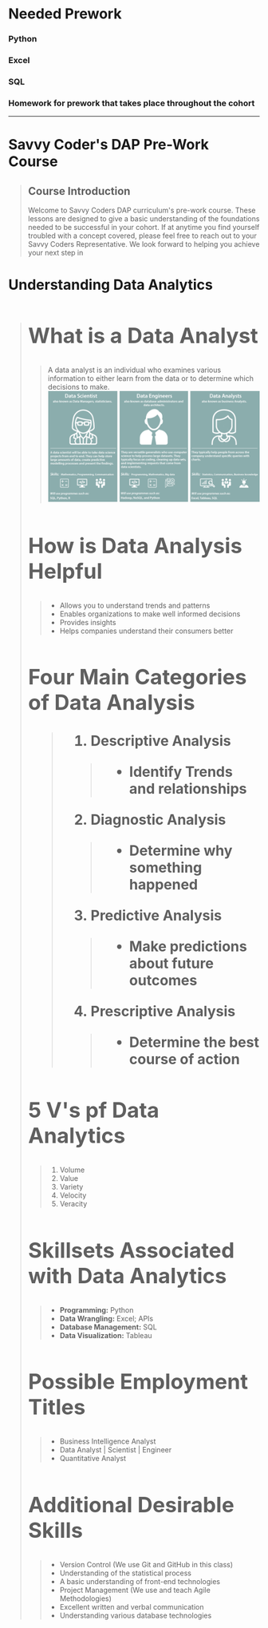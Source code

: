 # Needed Prework
### Python
### Excel
### SQL
### Homework for prework that takes place throughout the cohort
---
# <h1>Savvy Coder's DAP Pre-Work Course</h1>	

> **<h2>Course Introduction</h2>**
> Welcome to Savvy Coders DAP curriculum's pre-work course. These lessons are designed to give a basic understanding of the foundations needed to be successful in your cohort. If at anytime you find yourself troubled with a concept covered, please feel free to reach out to your Savvy Coders Representative. We look forward to helping you achieve your next step in

<h1>Understanding Data Analytics</h1>

># **<h2>What is a Data Analyst</h2>**
>>  A data analyst is an individual who examines various information to either learn from the data or to determine which decisions to make.
>![Data Scientists, Data Engineers, and Data Analysts](https://github.com/AdamRKlima/TA-Notes-and-Needed-Updates/blob/main/Images/Data-Science-Engineer-Analyst.png?raw=true)
># **<h2>How is Data Analysis Helpful</h2>**
>> - Allows you to understand trends and patterns
>> - Enables organizations to make well informed decisions
>> - Provides insights
>> - Helps companies understand their consumers better
># **<h2>Four Main Categories of Data Analysis**
>>1. **Descriptive Analysis**
>>>- Identify Trends and relationships
>>2. **Diagnostic Analysis**
>>>- Determine why something happened
>>3. **Predictive Analysis**
>>>-  Make predictions about future outcomes
>>4. **Prescriptive Analysis**
>>>- Determine the best course of action
># **<h2>5 V's pf Data Analytics</h2>**
>>1. Volume
>>2. Value
>>3. Variety
>>4. Velocity
>>5. Veracity 
><!--Need definitions on how each of these are used-->
># **<h2>Skillsets Associated with Data Analytics</h2>**
>> - **Programming:** Python
>> - **Data Wrangling:** Excel; APIs
>> - **Database Management:** SQL
>> - **Data Visualization:** Tableau
># **<h2>Possible Employment Titles</h2>**
>> - Business Intelligence Analyst
>> - Data Analyst | Scientist | Engineer
>> - Quantitative Analyst
># **<h2>Additional Desirable Skills</h2>**
>> - Version Control (We use Git and GitHub in this class)
>> - Understanding of the statistical process
>> - A basic understanding of front-end technologies
>> - Project Management (We use and teach Agile Methodologies)
>> - Excellent written and verbal communication
>> - Understanding various database technologies

